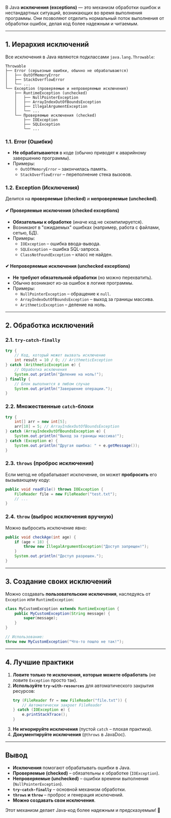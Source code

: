 В Java **исключения (exceptions)** — это механизм обработки ошибок и нестандартных ситуаций, возникающих во время выполнения программы. Они позволяют отделить нормальный поток выполнения от обработки ошибок, делая код более надежным и читаемым.

---

## **1. Иерархия исключений**
Все исключения в Java являются подклассами `java.lang.Throwable`:

```
Throwable
├── Error (серьезные ошибки, обычно не обрабатываются)
│   ├── OutOfMemoryError
│   ├── StackOverflowError
│   └── ...
└── Exception (проверяемые и непроверяемые исключения)
    ├── RuntimeException (unchecked)
    │   ├── NullPointerException
    │   ├── ArrayIndexOutOfBoundsException
    │   ├── IllegalArgumentException
    │   └── ...
    └── Проверяемые исключения (checked)
        ├── IOException
        ├── SQLException
        └── ...
```

### **1.1. Error (Ошибки)**
- **Не обрабатываются** в коде (обычно приводят к аварийному завершению программы).
- Примеры:
  - `OutOfMemoryError` – закончилась память.
  - `StackOverflowError` – переполнение стека вызовов.

### **1.2. Exception (Исключения)**
Делится на **проверяемые (checked)** и **непроверяемые (unchecked)**.

#### **✔ Проверяемые исключения (checked exceptions)**
- **Обязательны к обработке** (иначе код не скомпилируется).
- Возникают в "ожидаемых" ошибках (например, работа с файлами, сетью, БД).
- Примеры:
  - `IOException` – ошибка ввода-вывода.
  - `SQLException` – ошибка SQL-запроса.
  - `ClassNotFoundException` – класс не найден.

#### **✔ Непроверяемые исключения (unchecked exceptions)**
- **Не требуют обязательной обработки** (но можно перехватить).
- Обычно возникают из-за ошибок в логике программы.
- Примеры:
  - `NullPointerException` – обращение к `null`.
  - `ArrayIndexOutOfBoundsException` – выход за границы массива.
  - `ArithmeticException` – деление на ноль.

---

## **2. Обработка исключений**
### **2.1. `try-catch-finally`**
```java
try {
    // Код, который может вызвать исключение
    int result = 10 / 0; // ArithmeticException
} catch (ArithmeticException e) {
    // Обработка исключения
    System.out.println("Деление на ноль!");
} finally {
    // Блок выполнится в любом случае
    System.out.println("Завершение операции.");
}
```

### **2.2. Множественные `catch`-блоки**
```java
try {
    int[] arr = new int[5];
    arr[10] = 5; // ArrayIndexOutOfBoundsException
} catch (ArrayIndexOutOfBoundsException e) {
    System.out.println("Выход за границы массива!");
} catch (Exception e) {
    System.out.println("Другая ошибка: " + e.getMessage());
}
```

### **2.3. `throws` (проброс исключения)**
Если метод не обрабатывает исключение, он может **пробросить** его вызывающему коду:
```java
public void readFile() throws IOException {
    FileReader file = new FileReader("test.txt");
    // ...
}
```

### **2.4. `throw` (выброс исключения вручную)**
Можно выбросить исключение явно:
```java
public void checkAge(int age) {
    if (age < 18) {
        throw new IllegalArgumentException("Доступ запрещен!");
    }
    System.out.println("Доступ разрешен.");
}
```

---

## **3. Создание своих исключений**
Можно создавать **пользовательские исключения**, наследуясь от `Exception` или `RuntimeException`:
```java
class MyCustomException extends RuntimeException {
    public MyCustomException(String message) {
        super(message);
    }
}

// Использование:
throw new MyCustomException("Что-то пошло не так!");
```

---

## **4. Лучшие практики**
1. **Ловите только те исключения, которые можете обработать** (не ловите `Exception` просто так).
2. **Используйте `try-with-resources`** для автоматического закрытия ресурсов:
   ```java
   try (FileReader fr = new FileReader("file.txt")) {
       // Автоматически закроет FileReader
   } catch (IOException e) {
       e.printStackTrace();
   }
   ```
3. **Не игнорируйте исключения** (пустой `catch` – плохая практика).
4. **Документируйте исключения** (`@throws` в JavaDoc).

---

## **Вывод**
- **Исключения** помогают обрабатывать ошибки в Java.
- **Проверяемые (checked)** – обязательны к обработке (`IOException`).
- **Непроверяемые (unchecked)** – ошибки времени выполнения (`NullPointerException`).
- **`try-catch-finally`** – основной механизм обработки.
- **`throws` и `throw`** – проброс и генерация исключений.
- **Можно создавать свои исключения**.

Этот механизм делает Java-код более надежным и предсказуемым! 🚀